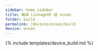 ```yaml
---
sidebar: home_sidebar
title: 编译 LineageOS 给 ocean
folder: build
permalink: /devices/ocean/build
device: ocean
---
```

{% include templates/device_build.md %}
